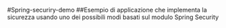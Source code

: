 #Spring-securiry-demo
##Esempio di applicazione che implementa la sicurezza usando uno dei possibili modi basati sul modulo Spring Security

